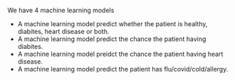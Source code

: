 We have 4 machine learning models
- A machine learning model predict whether the patient is healthy, diabites, heart disease or both. 
- A machine learning model predict the chance the patient having diabites.
- A machine learning model preidct the chance the patient having heart disease. 
- A machine learning model predict the patient has flu/covid/cold/allergy.
